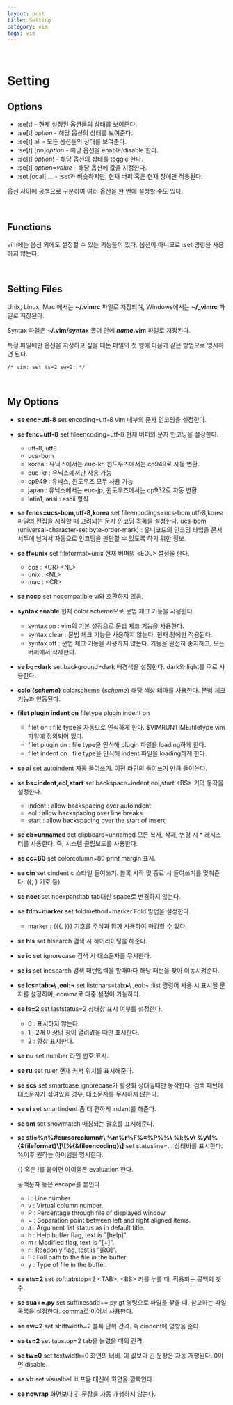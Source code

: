 ```yaml
---
layout: post
title: Setting
category: vim
tags: vim
---
```


&nbsp;

# Setting

## Options

- :se[t] - 현재 설정된 옵션들의 상태를 보여준다.
- :se[t] *option* - 해당 옵션의 상태를 보여준다.
- :se[t] all - 모든 옵션들의 상태를 보여준다.
- :se[t] \[no]*option* - 해당 옵션을 enable/disable 한다.
- :se[t] *option*! - 해당 옵션의 상태를 toggle 한다.
- :se[t] *option*=*value* - 해당 옵션에 값을 지정한다.
- :setl[ocal] ... - :set과 비슷하지만, 현재 버퍼 혹은 현재 창에만 적용된다.

옵션 사이에 공백으로 구분하여 여러 옵션을 한 번에 설정할 수도 있다.

&nbsp;

## Functions

vim에는 옵션 외에도 설정할 수 있는 기능들이 있다. 옵션이 아니므로 :set 명령을 사용하지 않는다.

&nbsp;

## Setting Files

Unix, Linux, Mac 에서는 **~/.vimrc** 파일로 저장되며, Windows에서는 **~/_vimrc** 파일로 저장된다.

Syntax 파일은 **~/.vim/syntax** 폴더 안에 ***name*.vim** 파일로 저장된다.

특정 파일에만 옵션을 지정하고 싶을 때는 파일의 첫 행에 다음과 같은 방법으로 명시하면 된다.

```vim
/* vim: set ts=2 sw=2: */
```

&nbsp;

## My Options

- **se enc=utf-8**
  set encoding=utf-8
  vim 내부의 문자 인코딩을 설정한다.

- **se fenc=utf-8**
  set fileencoding=utf-8
  현재 버퍼의 문자 인코딩을 설정한다.
  - utf-8, utf8
  - ucs-bom
  - korea : 유닉스에서는 euc-kr, 윈도우즈에서는 cp949로 자동 변환.
  - euc-kr : 유닉스에서만 사용 가능
  - cp949 : 유닉스, 윈도우즈 모두 사용 가능
  - japan : 유닉스에서는 euc-jp, 윈도우즈에서는 cp932로 자동 변환.
  - latin1, ansi : ascii 형식

- **se fencs=ucs-bom,utf-8,korea**
  set fileencodings=ucs-bom,utf-8,korea
  파일의 편집을 시작할 때 고려되는 문자 인코딩 목록을 설정한다.
  ucs-bom (universal-character-set byte-order-mark) : 유니코드의 인코딩 타입을 문서 서두에 남겨서 자동으로 인코딩을 판단할 수 있도록 하기 위한 정보.

- **se ff=unix**
  set fileformat=unix
  현재 버퍼의 \<EOL> 설정을 한다.
  - dos : \<CR>\<NL>
  - unix : \<NL>
  - mac : \<CR>

- **se nocp**
  set nocompatible
  vi와 호환하지 않음.

- **syntax enable**
  현재 color scheme으로 문법 체크 기능을 사용한다.
  - syntax on : vim의 기본 설정으로 문법 체크 기능을 사용한다.
  - syntax clear : 문법 체크 기능을 사용하지 않는다. 현재 창에만 적용된다.
  - syntax off : 문법 체크 기능을 사용하지 않는다. 기능을 완전히 중지하고, 모든 버퍼에서 삭제한다.

- **se bg=dark**
  set background=dark
  배경색을 설정한다. dark와 light를 주로 사용한다.

- **colo {*scheme*}**
  colorscheme {*scheme*}
  해당 색상 테마를 사용한다. 문법 체크 기능과 연동된다.

- **filet plugin indent on**
  filetype plugin indent on
  - filet on : file type을 자동으로 인식하게 한다. $VIMRUNTIME/filetype.vim 파일에 정의되어 있다.
  - filet plugin on : file type을 인식해 plugin 파일을 loading하게 한다.
  - filet indent on : file type을 인식해 indent 파일을 loading하게 한다.

- **se ai**
  set autoindent
  자동 들여쓰기. 이전 라인의 들여쓰기 만큼 들여쓴다.

- **se bs=indent,eol,start**
  set backspace=indent,eol,start
  \<BS> 키의 동작을 설정한다.
  - indent : allow backspacing over autoindent
  - eol : allow backspacing over line breaks
  - start : allow backspacing over the start of insert;

- **se cb=unnamed**
  set clipboard=unnamed
  모든 복사, 삭제, 변경 시 * 레지스터를 사용한다. 즉, 시스템 클립보드를 사용한다.

- **se cc=80**
  set colorcolumn=80
  print margin 표시.

- **se cin**
  set cindent
  c 스타일 들여쓰기. 블록 시작 및 종료 시 들여쓰기를 맞춰준다. ({, } 기호 등)

- **se noet**
  set noexpandtab
  tab대신 space로 변경하지 않는다.

- **se fdm=marker**
  set foldmethod=marker
  Fold 방법을 설정한다.
  - marker : {{{, }}} 기호를 주석과 함께 사용하여 마킹할 수 있다.

- **se hls**
  set hlsearch
  검색 시 하이라이팅을 해준다.

- **se ic**
  set ignorecase
  검색 시 대소문자를 무시한다.

- **se is**
  set incsearch
  검색 패턴입력을 할때마다 해당 패턴을 찾아 이동시켜준다.

- **se lcs=tab:▸\ ,eol:¬**
  set listchars=tab:▸\ ,eol:¬
  :list 명령어 사용 시 표시될 문자를 설정하며, comma로 다중 설정이 가능하다.

- **se ls=2**
  set laststatus=2
  상태창 표시 여부를 설정한다.
  - 0 : 표시하지 않는다.
  - 1 : 2개 이상의 창이 열려있을 때만 표시한다.
  - 2 : 항상 표시한다.

- **se nu**
  set number
  라인 번호 표시.

- **se ru**
  set ruler
  현재 커서 위치를 표시해준다.

- **se scs**
  set smartcase
  ignorecase가 활성화 상태일때만 동작한다. 검색 패턴에 대소문자가 섞여있을 경우, 대소문자를 무시하지 않는다.

- **se si**
  set smartindent
  좀 더 편하게 indent를 해준다.

- **se sm**
  set showmatch
  매칭되는 괄호를 표시해준다.

- **se stl=%n%#cursorcolumn#\ %m%r%F%=%P%%\ %l:%v\ %y\\[%{&fileformat}\\]\\[%{&fileencoding}\\]**
  set statusline=...
  상태바를 표시한다.
  %이후 원하는 아이템을 명시한다.

  {} 혹은 !를 붙이면 아이템은 evaluation 한다.

  공백문자 등은 escape를 붙인다.

  - l : Line number
  - v : Virtual column number.
  - P : Percentage through file of displayed window.
  - = : Separation point between left and right aligned items.
  - a : Argument list status as in default title.
  - h : Help buffer flag, text is "[help]".
  - m : Modified flag, text is "[+]".
  - r : Readonly flag, test is "[RO]".
  - F : Full path to the file in the buffer.
  - y : Type of file in the buffer.

- **se  sts=2**
  set softtabstop=2
  \<TAB>, \<BS> 키를 누를 때, 적용되는 공백의 갯수.

- **se sua+=.py**
  set suffixesadd+=.py
  gf 명령으로 파일을 찾을 때, 참고하는 파일 목록을 설정한다. comma로 이어서 사용한다.

- **se sw=2**
  set shiftwidth=2
  블록 단위 간격. 즉 cindent에 영향을 준다.

- **se ts=2**
  set tabstop=2
  tab을 눌렀을 때의 간격.

- **se tw=0**
  set textwidth=0
  화면의 너비. 이 값보다 긴 문장은 자동 개행된다. 0이면 disable.

- **se vb**
  set visualbell
  비프음 대신에 화면을 깜빡인다.

- **se nowrap**
  화면보다 긴 문장을 자동 개행하지 않는다.
